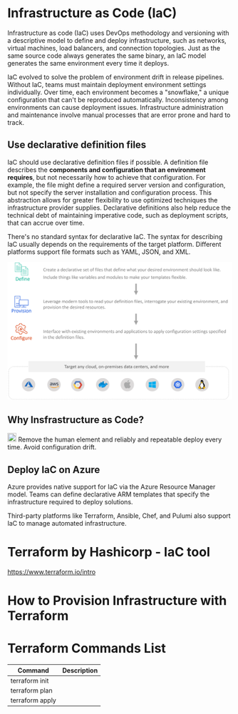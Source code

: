 # Infrastructure as Code (IaC)

Infrastructure as code (IaC) uses DevOps methodology and versioning with a descriptive model to define and deploy infrastructure, such as networks, virtual machines, load balancers, and connection topologies. Just as the same source code always generates the same binary, an IaC model generates the same environment every time it deploys.

IaC evolved to solve the problem of environment drift in release pipelines. Without IaC, teams must maintain deployment environment settings individually. Over time, each environment becomes a "snowflake," a unique configuration that can't be reproduced automatically. Inconsistency among environments can cause deployment issues. Infrastructure administration and maintenance involve manual processes that are error prone and hard to track.

## Use declarative definition files

IaC should use declarative definition files if possible. A definition file describes the **components and configuration that an environment requires**, but not necessarily how to achieve that configuration. For example, the file might define a required server version and configuration, but not specify the server installation and configuration process. This abstraction allows for greater flexibility to use optimized techniques the infrastructure provider supplies. Declarative definitions also help reduce the technical debt of maintaining imperative code, such as deployment scripts, that can accrue over time.

There's no standard syntax for declarative IaC. The syntax for describing IaC usually depends on the requirements of the target platform. Different platforms support file formats such as YAML, JSON, and XML.

![](/.img/IaC.png)

## Why Insfrastructure as Code?

<img src="https://pics.freeicons.io/uploads/icons/png/13270834371639572784-512.png" style="height: 20px; width:20px;"/> Remove the human element and reliably and repeatable deploy every time. Avoid configuration drift.



## Deploy IaC on Azure
Azure provides native support for IaC via the Azure Resource Manager model. Teams can define declarative ARM templates that specify the infrastructure required to deploy solutions.

Third-party platforms like Terraform, Ansible, Chef, and Pulumi also support IaC to manage automated infrastructure.


# Terraform by Hashicorp - IaC tool

https://www.terraform.io/intro

# How to Provision Infrastructure with Terraform

# Terraform Commands List

| Command | Description |
| --- | --- |
| terraform init |  |
| terraform plan |  |
| terraform apply |  |